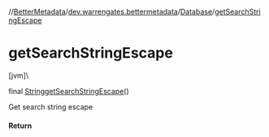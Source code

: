//[BetterMetadata](../../../index.md)/[dev.warrengates.bettermetadata](../index.md)/[Database](index.md)/[getSearchStringEscape](get-search-string-escape.md)

# getSearchStringEscape

[jvm]\

final [String](https://docs.oracle.com/javase/8/docs/api/java/lang/String.html)[getSearchStringEscape](get-search-string-escape.md)()

Get search string escape

#### Return
